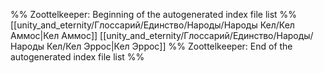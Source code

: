%% Zoottelkeeper: Beginning of the autogenerated index file list  %%
 [[unity_and_eternity/Глоссарий/Единство/Народы/Народы Кел/Кел Аммос|Кел Аммос]]
 [[unity_and_eternity/Глоссарий/Единство/Народы/Народы Кел/Кел Эррос|Кел Эррос]]
%% Zoottelkeeper: End of the autogenerated index file list  %%
